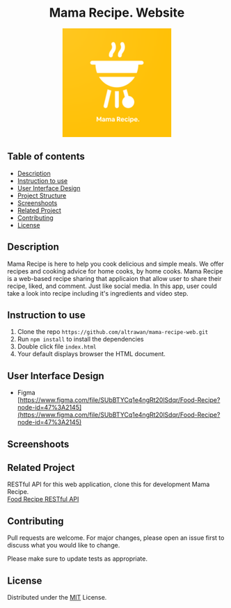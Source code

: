 <h1 align="center">Mama Recipe. Website</h1>

<p align="center">
<img src="/docs/logo.png" width="250px">
</p>

## Table of contents
- [Description](#Description)
- [Instruction to use](#Instruction-to-use)
- [User Interface Design](#User-Interface-Design)
- [Project Structure](#Project-Structure)
- [Screenshoots](#Screenshoot)
- [Related Project](#Related-Project)
- [Contributing](#Contributing)
- [License](#License)


## Description
Mama Recipe is here to help you cook delicious and simple meals. We offer recipes and cooking advice for home cooks, by home cooks. Mama Recipe is a web-based recipe sharing that applicaion that allow user to share their recipe, liked, and comment. Just like social media. In this app, user could take a look into recipe including it's ingredients and video step.

## Instruction to use
1. Clone the repo ```https://github.com/altrawan/mama-recipe-web.git```
2. Run ```npm install``` to install the dependencies
3. Double click file ```index.html```
4. Your default displays browser the HTML document.

## User Interface Design
  - Figma\
    [https://www.figma.com/file/SUbBTYCq1e4ngRt20lSdqr/Food-Recipe?node-id=47%3A2145](https://www.figma.com/file/SUbBTYCq1e4ngRt20lSdqr/Food-Recipe?node-id=47%3A2145)
<!--
## Project Structure
```
|── assets\               # Assets project
    ├── css\              # Files CSS
    ├── fonts\            # Fonts
    ├── icon\             # Icons
    ├── img\              # Images
    ├── js\               # Files Javascript
    ├── videos\           # Videos
├── add-recipe.html       # Add Recipe Page
├── detail-recipe.html    # Detail Recipe Page
├── detail-video.html     # Detail Video Recipe Page
├── edit-recipe.html      # Edit Recipe Page
├── index.html            # Landing Page
├── login.html            # Login Page
├── profile.html          # Profile Page
├── .gitignore            # File name for not uploaded on github
├── LICENSE               # License this project
├── README.md             # For Readme In github
└── register.html         # Register Page
```
-->
## Screenshoots

## Related Project
RESTful API for this web application, clone this for development Mama Recipe.\
[Food Recipe RESTful API](https://github.com/altrawan/food-recipe-api)

## Contributing
Pull requests are welcome. For major changes, please open an issue first to discuss what you would like to change.

Please make sure to update tests as appropriate.

## License
Distributed under the [MIT](/LICENSE) License.

